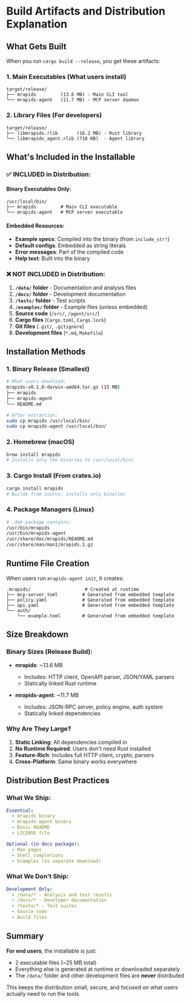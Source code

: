 # Build Artifacts and Distribution Explanation

## What Gets Built

When you run `cargo build --release`, you get these artifacts:

### 1. **Main Executables** (What users install)
```
target/release/
├── mrapids         (13.6 MB) - Main CLI tool
└── mrapids-agent   (11.7 MB) - MCP server daemon
```

### 2. **Library Files** (For developers)
```
target/release/
├── libmrapids.rlib       (16.2 MB) - Rust library
└── libmrapids_agent.rlib (718 KB)  - Agent library
```

## What's Included in the Installable

### ✅ **INCLUDED** in Distribution:

#### Binary Executables Only:
```
/usr/local/bin/
├── mrapids         # Main CLI executable
└── mrapids-agent   # MCP server executable
```

#### Embedded Resources:
- **Example specs**: Compiled into the binary (from `include_str!`)
- **Default configs**: Embedded as string literals
- **Error messages**: Part of the compiled code
- **Help text**: Built into the binary

### ❌ **NOT INCLUDED** in Distribution:

1. **`/data/` folder** - Documentation and analysis files
2. **`/docs/` folder** - Development documentation  
3. **`/tests/` folder** - Test scripts
4. **`/examples/` folder** - Example files (unless embedded)
5. **Source code** (`/src/`, `/agent/src/`)
6. **Cargo files** (`Cargo.toml`, `Cargo.lock`)
7. **Git files** (`.git/`, `.gitignore`)
8. **Development files** (`*.md`, `Makefile`)

## Installation Methods

### 1. **Binary Release** (Smallest)
```bash
# What users download:
mrapids-v0.1.0-darwin-amd64.tar.gz (15 MB)
├── mrapids
├── mrapids-agent
└── README.md

# After extraction:
sudo cp mrapids /usr/local/bin/
sudo cp mrapids-agent /usr/local/bin/
```

### 2. **Homebrew** (macOS)
```bash
brew install mrapids
# Installs only the binaries to /usr/local/bin/
```

### 3. **Cargo Install** (From crates.io)
```bash
cargo install mrapids
# Builds from source, installs only binaries
```

### 4. **Package Managers** (Linux)
```bash
# .deb package contains:
/usr/bin/mrapids
/usr/bin/mrapids-agent
/usr/share/doc/mrapids/README.md
/usr/share/man/man1/mrapids.1.gz
```

## Runtime File Creation

When users run `mrapids-agent init`, it creates:
```
.mrapids/                    # Created at runtime
├── mcp-server.toml         # Generated from embedded template
├── policy.yaml             # Generated from embedded template
├── api.yaml                # Generated from embedded template
└── auth/
    └── example.toml        # Generated from embedded template
```

## Size Breakdown

### Binary Sizes (Release Build):
- **mrapids**: ~13.6 MB
  - Includes: HTTP client, OpenAPI parser, JSON/YAML parsers
  - Statically linked Rust runtime
  
- **mrapids-agent**: ~11.7 MB
  - Includes: JSON-RPC server, policy engine, auth system
  - Statically linked dependencies

### Why Are They Large?
1. **Static Linking**: All dependencies compiled in
2. **No Runtime Required**: Users don't need Rust installed
3. **Feature-Rich**: Includes full HTTP client, crypto, parsers
4. **Cross-Platform**: Same binary works everywhere

## Distribution Best Practices

### What We Ship:
```yaml
Essential:
  - mrapids binary
  - mrapids-agent binary
  - Basic README
  - LICENSE file

Optional (in docs package):
  - Man pages
  - Shell completions
  - Examples (as separate download)
```

### What We Don't Ship:
```yaml
Development Only:
  - /data/* - Analysis and test results
  - /docs/* - Developer documentation
  - /tests/* - Test suites
  - Source code
  - Build files
```

## Summary

**For end users**, the installable is just:
- 2 executable files (~25 MB total)
- Everything else is generated at runtime or downloaded separately
- The `/data/` folder and other development files are **never** distributed

This keeps the distribution small, secure, and focused on what users actually need to run the tools.